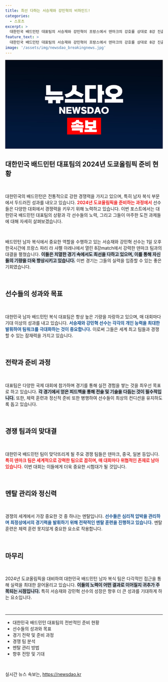 ```yaml
---
title: 최선 다하는 서승재와 강민혁의 비하인드!
categories:
  - 스포츠
excerpt: >
  대한민국 배드민턴 대표팀의 서승재와 강민혁이 프랑스에서 덴마크의 강호를 상대로 8강 진출의 기회를 엿봅니다! 이번 경기의 긴박한 순간을 놓치지 마세요.
feature_text: >
  대한민국 배드민턴 대표팀의 서승재와 강민혁이 프랑스에서 덴마크의 강호를 상대로 8강 진출의 기회를 엿봅니다! 이번 경기의 긴박한 순간을 놓치지 마세요.
image: '/assets/img/newsdao_breakingnews.jpg'
---
```


<p><img src="/assets/img/newsdao_breakingnews.jpg" alt="pcversion 속보" /></p>

<h2 data-ke-size="size26">대한민국 배드민턴 대표팀의 2024년 도쿄올림픽 준비 현황</h2>

<p data-ke-size="size16">&nbsp;</p>

<p>대한민국의 배드민턴은 전통적으로 강한 경쟁력을 가지고 있으며, 특히 남자 복식 부문에서 두드러진 성과를 내오고 있습니다. <b><span style="color: #ee2323;">2024년 도쿄올림픽을 준비하는 과정에서</span></b> 선수들은 다양한 대회에서 경쟁력을 키우기 위해 노력하고 있습니다. 이번 포스트에서는 대한민국 배드민턴 대표팀의 상황과 각 선수들의 노력, 그리고 그들이 마주한 도전 과제들에 대해 자세히 살펴보겠습니다. </p>

<p data-ke-size="size16">&nbsp;</p>

<p>배드민턴 남자 복식에서 중요한 역할을 수행하고 있는 서승재와 강민혁 선수는 1일 오후 한국시간에 프랑스 파리 라 샤펠 아레나에서 열린 8강match에서 강력한 덴마크 팀과의 대결을 펼쳤습니다. <b><span style="background-color: #21538527;">이들은 치열한 경기 속에서도 최선을 다하고 있으며, 이를 통해 자신들의 기량을 더욱 향상시키고 있습니다.</span></b> 이번 경기는 그들의 실력을 입증할 수 있는 좋은 기회였습니다. </p>

<p data-ke-size="size16">&nbsp;</p>

<h2>선수들의 성과와 목표</h2>

<p data-ke-size="size16">&nbsp;</p>

<p>대한민국 남자 배드민턴 복식 대표팀은 항상 높은 기량을 자랑하고 있으며, 매 대회마다 기대 이상의 성과를 내고 있습니다. <b><span style="color: #1a5490;">서승재와 강민혁 선수는 각각의 개인 능력을 최대한 발휘하여 팀워크를 극대화하는 것이 중요합니다.</span></b> 이로써 그들은 세계 최고 팀들과 경쟁할 수 있는 잠재력을 가지고 있습니다.</p>

<p data-ke-size="size16">&nbsp;</p>

<h2>전략과 준비 과정</h2>

<p data-ke-size="size16">&nbsp;</p>

<p>대표팀은 다양한 국제 대회에 참가하며 경기를 통해 실전 경험을 쌓는 것을 최우선 목표로 하고 있습니다. <b><span style="background-color: #21538527;">각 경기에서 얻은 피드백을 통해 전술 및 기술을 다듬는 것이 필수적입니다.</span></b> 또한, 체력 훈련과 정신적 준비 또한 병행하여 선수들이 최상의 컨디션을 유지하도록 돕고 있습니다.</p>

<p data-ke-size="size16">&nbsp;</p>

<h2>경쟁 팀과의 맞대결</h2>

<p data-ke-size="size16">&nbsp;</p>

<p>대한민국 배드민턴 팀이 맞닥뜨리게 될 주요 경쟁 팀들은 덴마크, 중국, 일본 등입니다. <b><span style="color: #ee2323;">특히 덴마크 팀은 세계적으로 강력한 팀으로 꼽히며, 매 대회마다 위협적인 존재로 남아 있습니다.</span></b> 이번 대회는 이들에게 더욱 중요한 시험대가 될 것입니다.</p>

<p data-ke-size="size16">&nbsp;</p>

<h2>멘탈 관리와 정신력</h2>

<p data-ke-size="size16">&nbsp;</p>

<p>경쟁의 세계에서 가장 중요한 것 중 하나는 멘탈입니다. <b><span style="color: #1a5490;">선수들은 심리적 압박을 관리하며 최정상에서의 경기력을 발휘하기 위해 전략적인 멘탈 훈련을 진행하고 있습니다.</span></b> 멘탈 훈련은 체력 훈련 못지않게 중요한 요소로 작용합니다.</p>

<p data-ke-size="size16">&nbsp;</p>

<h2>마무리</h2>

<p data-ke-size="size16">&nbsp;</p>

<p>2024년 도쿄올림픽을 대비하여 대한민국 배드민턴 남자 복식 팀은 다각적인 접근을 통해 실력을 최대한 끌어올리고 있습니다. <b><span style="background-color: #21538527;">이들의 노력이 어떤 결과로 이어질지 귀추가 주목되는 시점입니다.</span></b> 특히 서승재와 강민혁 선수의 성장은 향후 더 큰 성과를 기대하게 하는 요소입니다. </p>

<p data-ke-size="size16">&nbsp;</p>

<hr>

<ul>
    <li>대한민국 배드민턴 대표팀의 전반적인 준비 현황</li>
    <li>선수들의 성과와 목표</li>
    <li>경기 전략 및 준비 과정</li>
    <li>경쟁 팀 분석</li>
    <li>멘탈 관리 방법</li>
    <li>향후 전망 및 기대</li>
</ul>

<p data-ke-size="size16">&nbsp;</p>
실시간 뉴스 속보는, <a href="https://newsdao.kr" rel="dofollow">https://newsdao.kr</a>


